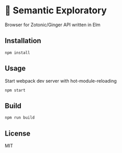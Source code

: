 # 🔭 Semantic Exploratory

Browser for Zotonic/Ginger API written in Elm

## Installation

`npm install`

## Usage

Start webpack dev server with hot-module-reloading

`npm start`

## Build 
`npm run build`

## License

MIT
